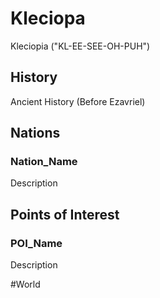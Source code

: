 # Kleciopa
Kleciopia ("KL-EE-SEE-OH-PUH")

## History 
Ancient History (Before Ezavriel)

## Nations
### Nation_Name
Description

## Points of Interest
### POI_Name
Description

#World